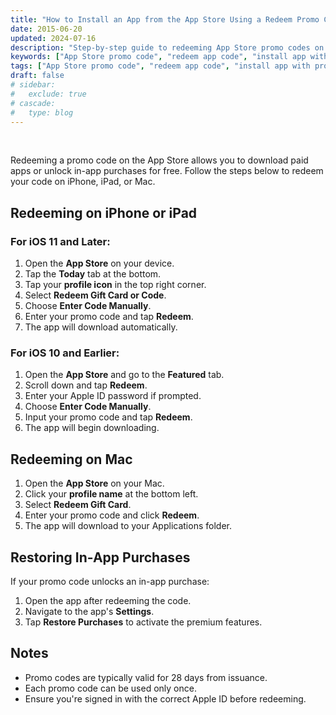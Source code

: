 ```yaml
---
title: "How to Install an App from the App Store Using a Redeem Promo Code"
date: 2015-06-20
updated: 2024-07-16
description: "Step-by-step guide to redeeming App Store promo codes on iPhone, iPad, and Mac to install apps or activate in-app purchases."
keywords: ["App Store promo code", "redeem app code", "install app with promo code", "activate in-app purchase"]
tags: ["App Store promo code", "redeem app code", "install app with promo code", "activate in-app purchase"]
draft: false
# sidebar:
#   exclude: true
# cascade:
#   type: blog
---
```


<br>

Redeeming a promo code on the App Store allows you to download paid apps or unlock in-app purchases for free. Follow the steps below to redeem your code on iPhone, iPad, or Mac.

## Redeeming on iPhone or iPad

### For iOS 11 and Later:

1. Open the **App Store** on your device.
2. Tap the **Today** tab at the bottom.
3. Tap your **profile icon** in the top right corner.
4. Select **Redeem Gift Card or Code**.
5. Choose **Enter Code Manually**.
6. Enter your promo code and tap **Redeem**.
7. The app will download automatically.

### For iOS 10 and Earlier:

1. Open the **App Store** and go to the **Featured** tab.
2. Scroll down and tap **Redeem**.
3. Enter your Apple ID password if prompted.
4. Choose **Enter Code Manually**.
5. Input your promo code and tap **Redeem**.
6. The app will begin downloading.

## Redeeming on Mac

1. Open the **App Store** on your Mac.
2. Click your **profile name** at the bottom left.
3. Select **Redeem Gift Card**.
4. Enter your promo code and click **Redeem**.
5. The app will download to your Applications folder.

## Restoring In-App Purchases

If your promo code unlocks an in-app purchase:

1. Open the app after redeeming the code.
2. Navigate to the app's **Settings**.
3. Tap **Restore Purchases** to activate the premium features. 

## Notes

- Promo codes are typically valid for 28 days from issuance.
- Each promo code can be used only once.
- Ensure you're signed in with the correct Apple ID before redeeming.
